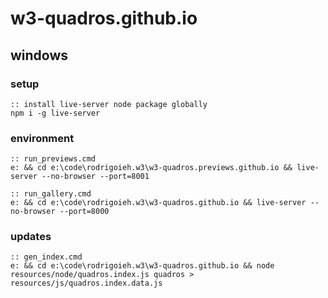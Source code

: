 # w3-quadros.github.io

## windows

### setup

```shell
:: install live-server node package globally
npm i -g live-server
```

### environment

```shell
:: run_previews.cmd
e: && cd e:\code\rodrigoieh.w3\w3-quadros.previews.github.io && live-server --no-browser --port=8001

:: run_gallery.cmd
e: && cd e:\code\rodrigoieh.w3\w3-quadros.github.io && live-server --no-browser --port=8000
```

### updates

```shell
:: gen_index.cmd
e: && cd e:\code\rodrigoieh.w3\w3-quadros.github.io && node resources/node/quadros.index.js quadros > resources/js/quadros.index.data.js
```